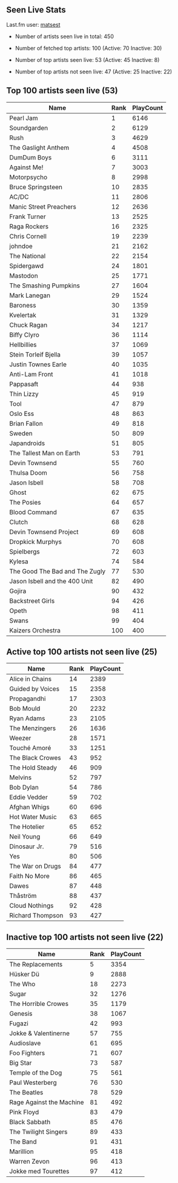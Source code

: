 ## Seen Live Stats

Last.fm user: [matsest](https://www.last.fm/user/matsest)

- Number of artists seen live in total: 450

- Number of fetched top artists: 100 (Active: 70 Inactive: 30)

- Number of top artists seen live: 53 (Active: 45 Inactive: 8)

- Number of top artists not seen live: 47 (Active: 25 Inactive: 22)

## Top 100 artists seen live (53)

Name                           | Rank | PlayCount
------------------------------ | ---- | ---------
Pearl Jam                      | 1    | 6146     
Soundgarden                    | 2    | 6129     
Rush                           | 3    | 4629     
The Gaslight Anthem            | 4    | 4508     
DumDum Boys                    | 6    | 3111     
Against Me!                    | 7    | 3003     
Motorpsycho                    | 8    | 2998     
Bruce Springsteen              | 10   | 2835     
AC/DC                          | 11   | 2806     
Manic Street Preachers         | 12   | 2636     
Frank Turner                   | 13   | 2525     
Raga Rockers                   | 16   | 2325     
Chris Cornell                  | 19   | 2239     
johndoe                        | 21   | 2162     
The National                   | 22   | 2154     
Spidergawd                     | 24   | 1801     
Mastodon                       | 25   | 1771     
The Smashing Pumpkins          | 27   | 1604     
Mark Lanegan                   | 29   | 1524     
Baroness                       | 30   | 1359     
Kvelertak                      | 31   | 1329     
Chuck Ragan                    | 34   | 1217     
Biffy Clyro                    | 36   | 1114     
Hellbillies                    | 37   | 1069     
Stein Torleif Bjella           | 39   | 1057     
Justin Townes Earle            | 40   | 1035     
Anti-Lam Front                 | 41   | 1018     
Pappasaft                      | 44   | 938      
Thin Lizzy                     | 45   | 919      
Tool                           | 47   | 879      
Oslo Ess                       | 48   | 863      
Brian Fallon                   | 49   | 818      
Sweden                         | 50   | 809      
Japandroids                    | 51   | 805      
The Tallest Man on Earth       | 53   | 791      
Devin Townsend                 | 55   | 760      
Thulsa Doom                    | 56   | 758      
Jason Isbell                   | 58   | 708      
Ghost                          | 62   | 675      
The Posies                     | 64   | 657      
Blood Command                  | 67   | 635      
Clutch                         | 68   | 628      
Devin Townsend Project         | 69   | 608      
Dropkick Murphys               | 70   | 608      
Spielbergs                     | 72   | 603      
Kylesa                         | 74   | 584      
The Good The Bad and The Zugly | 77   | 530      
Jason Isbell and the 400 Unit  | 82   | 490      
Gojira                         | 90   | 432      
Backstreet Girls               | 94   | 426      
Opeth                          | 98   | 411      
Swans                          | 99   | 404      
Kaizers Orchestra              | 100  | 400      

## Active top 100 artists not seen live (25)

Name             | Rank | PlayCount
---------------- | ---- | ---------
Alice in Chains  | 14   | 2389     
Guided by Voices | 15   | 2358     
Propagandhi      | 17   | 2303     
Bob Mould        | 20   | 2232     
Ryan Adams       | 23   | 2105     
The Menzingers   | 26   | 1636     
Weezer           | 28   | 1571     
Touché Amoré     | 33   | 1251     
The Black Crowes | 43   | 952      
The Hold Steady  | 46   | 909      
Melvins          | 52   | 797      
Bob Dylan        | 54   | 786      
Eddie Vedder     | 59   | 702      
Afghan Whigs     | 60   | 696      
Hot Water Music  | 63   | 665      
The Hotelier     | 65   | 652      
Neil Young       | 66   | 649      
Dinosaur Jr.     | 79   | 516      
Yes              | 80   | 506      
The War on Drugs | 84   | 477      
Faith No More    | 86   | 465      
Dawes            | 87   | 448      
Thåström         | 88   | 437      
Cloud Nothings   | 92   | 428      
Richard Thompson | 93   | 427      

## Inactive top 100 artists not seen live (22)

Name                     | Rank | PlayCount
------------------------ | ---- | ---------
The Replacements         | 5    | 3354     
Hüsker Dü                | 9    | 2888     
The Who                  | 18   | 2273     
Sugar                    | 32   | 1276     
The Horrible Crowes      | 35   | 1179     
Genesis                  | 38   | 1067     
Fugazi                   | 42   | 993      
Jokke & Valentinerne     | 57   | 755      
Audioslave               | 61   | 695      
Foo Fighters             | 71   | 607      
Big Star                 | 73   | 587      
Temple of the Dog        | 75   | 561      
Paul Westerberg          | 76   | 530      
The Beatles              | 78   | 529      
Rage Against the Machine | 81   | 492      
Pink Floyd               | 83   | 479      
Black Sabbath            | 85   | 476      
The Twilight Singers     | 89   | 433      
The Band                 | 91   | 431      
Marillion                | 95   | 418      
Warren Zevon             | 96   | 413      
Jokke med Tourettes      | 97   | 412      
